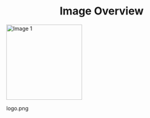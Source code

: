<h1 style ="text-align: center;"> Image Overview </h1>
<div>
<div>
<img src="https://media.evkx.net/multimedia/models/dongfeng/logo_xst.png" alt="Image 1" style="width: 200px;">
<p>logo.png</p>
</div>
</div>
